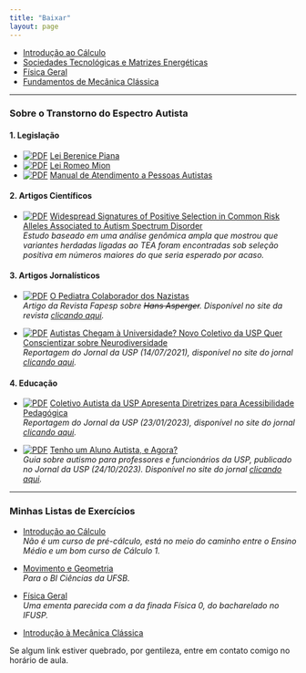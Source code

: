 ```yaml
---
title: "Baixar"
layout: page
---
```



- [Introdução ao Cálculo](https://itxesco.github.io/pages/notas/introcalculo/index.html)
- [Sociedades Tecnológicas e Matrizes Energéticas](https://itxesco.github.io/pages/notas/ISC0462.html)
- [Física Geral](https://itxesco.github.io/pages/notas/fisicageral/index.html)  
- [Fundamentos de Mecânica Clássica](https://itxesco.github.io/pages/aulas/ISC0752_files/ISC0752_notas_de_aula.pdf)

---

### Sobre o Transtorno do Espectro Autista

#### 1. Legislação

- [![PDF](https://itxesco.github.io/imagens/icones/icons16/pdf-icon.png)](https://itxesco.github.io/biblioteca/tea/legislacao/lei_berenice_piana.pdf) [Lei Berenice Piana](https://itxesco.github.io/biblioteca/tea/legislacao/lei_berenice_piana.pdf)
- [![PDF](https://itxesco.github.io/imagens/icones/icons16/pdf-icon.png)](https://itxesco.github.io/biblioteca/tea/legislacao/lei_romeo_mion.pdf) [Lei Romeo Mion](https://itxesco.github.io/biblioteca/tea/legislacao/lei_romeo_mion.pdf)
- [![PDF](https://itxesco.github.io/imagens/icones/icons16/pdf-icon.png)](https://itxesco.github.io/biblioteca/tea/legislacao/manual_de_atendimento_a_pessoas_com_transtorno_do_espectro_autista.pdf) [Manual de Atendimento a Pessoas Autistas](https://itxesco.github.io/biblioteca/tea/legislacao/manual_de_atendimento_a_pessoas_com_transtorno_do_espectro_autista.pdf)

#### 2. Artigos Científicos

- [![PDF](https://itxesco.github.io/imagens/icones/icons16/pdf-icon.png)](https://itxesco.github.io/biblioteca/tea/artigos/file-3.pdf) [Widespread Signatures of Positive Selection in Common Risk Alleles Associated to Autism Spectrum Disorder](https://itxesco.github.io/biblioteca/tea/artigos/file-3.pdf)  
  *Estudo baseado em uma análise genômica ampla que mostrou que variantes herdadas ligadas ao TEA foram encontradas sob seleção positiva em números maiores do que seria esperado por acaso.*

#### 3. Artigos Jornalísticos

- [![PDF](https://itxesco.github.io/imagens/icones/icons16/pdf-icon.png)](https://itxesco.github.io/biblioteca/tea/divulgacao/asperger_fapesp.pdf) [O Pediatra Colaborador dos Nazistas](https://itxesco.github.io/biblioteca/tea/divulgacao/asperger_fapesp.pdf)  
  *Artigo da Revista Fapesp sobre ~~Hans Asperger~~. Disponível no site da revista [clicando aqui](https://revistapesquisa.fapesp.br/o-pediatra-colaborador-dos-nazistas/).*

- [![PDF](https://itxesco.github.io/imagens/icones/icons16/pdf-icon.png)](https://itxesco.github.io/biblioteca/tea/divulgacao/autistas_usp.pdf) [Autistas Chegam à Universidade? Novo Coletivo da USP Quer Conscientizar sobre Neurodiversidade](https://itxesco.github.io/biblioteca/tea/divulgacao/autistas_usp.pdf)  
  *Reportagem do Jornal da USP (14/07/2021), disponível no site do jornal [clicando aqui](https://jornal.usp.br/universidade/autistas-chegam-a-universidade-novo-coletivo-da-usp-quer-conscientizar-sobre-neurodiversidade/).*

#### 4. Educação

- [![PDF](https://itxesco.github.io/imagens/icones/icons16/pdf-icon.png)](https://itxesco.github.io/biblioteca/tea/educacao/coletivo_diretrizes.pdf) [Coletivo Autista da USP Apresenta Diretrizes para Acessibilidade Pedagógica](https://itxesco.github.io/biblioteca/tea/educacao/coletivo_diretrizes.pdf)  
  *Reportagem do Jornal da USP (23/01/2023), disponível no site do jornal [clicando aqui](https://jornal.usp.br/diversidade/coletivo-autista-da-usp-apresenta-diretrizes-para-acessibilidade-pedagogica/).*

- [![PDF](https://itxesco.github.io/imagens/icones/icons16/pdf-icon.png)](https://itxesco.github.io/biblioteca/tea/educacao/coletivo_diretrizes.pdf) [Tenho um Aluno Autista, e Agora?](https://itxesco.github.io/biblioteca/tea/educacao/coletivo_diretrizes.pdf)  
  *Guia sobre autismo para professores e funcionários da USP, publicado no Jornal da USP (24/10/2023). Disponível no site do jornal [clicando aqui](https://jornal.usp.br/diversidade/coletivo-autista-da-usp-lanca-guia-com-praticas-inclusivas-voltado-para-professores-e-funcionarios/).*

---

### Minhas Listas de Exercícios

- [Introdução ao Cálculo](https://itxesco.github.io/pages/notas/introcalculo/listas.html)  
  *Não é um curso de pré-cálculo, está no meio do caminho entre o Ensino Médio e um bom curso de Cálculo 1.*

- [Movimento e Geometria](https://itxesco.github.io/pages/notas/ISC0302.html)  
  *Para o BI Ciências da UFSB.*

- [Física Geral](https://itxesco.github.io/pages/notas/fisicageral/listas.html)  
  *Uma ementa parecida com a da finada Física 0, do bacharelado no IFUSP.*

- [Introdução à Mecânica Clássica](https://itxesco.github.io/pages/aulas/ISC0752_files/listas.html)  

Se algum link estiver quebrado, por gentileza, entre em contato comigo no horário de aula.

